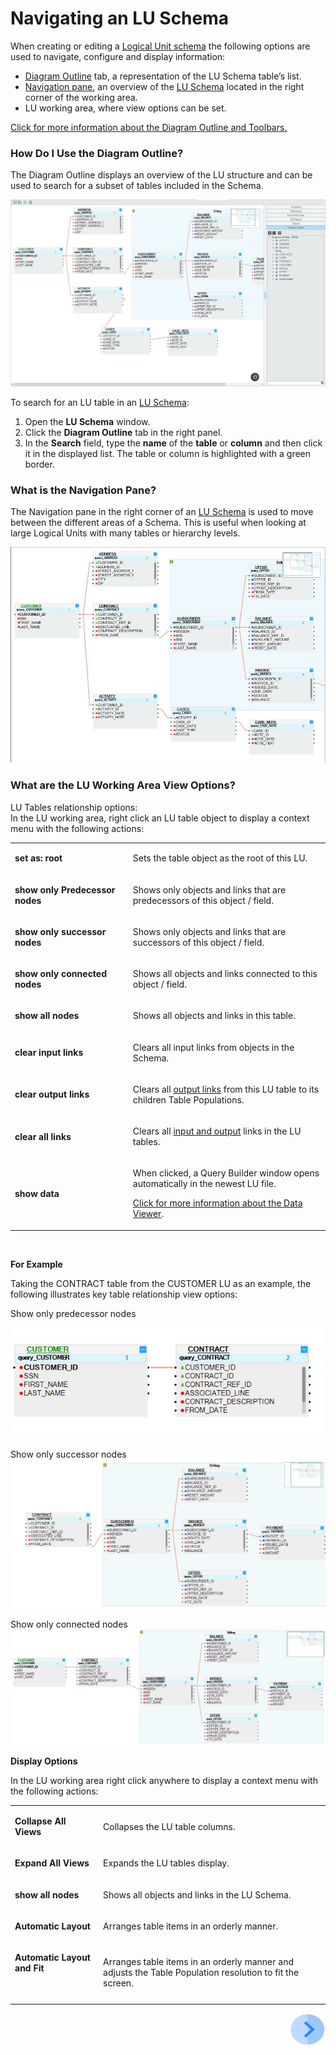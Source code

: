 # Navigating an LU Schema

When creating or editing a [Logical Unit schema](/articles/03_logical_units/03_LU_schema_window.md) the following options are used to navigate, configure and display information:
* [Diagram Outline](/articles/12_LU_navigation/01_Navigating_an_LU_schema.md#how-do-i-use-the-diagram-outline) tab, a representation of the LU Schema table’s list.
* [Navigation pane](/articles/12_LU_navigation/01_Navigating_an_LU_schema.md#what-is-the-navigation-pane), an overview of the [LU Schema](/articles/03_logical_units/03_LU_schema_window.md) located in the right corner of the working area.
* LU working area, where view options can be set.

[Click for more information about the Diagram Outline and Toolbars.](/articles/04_fabric_studio/03_diagram_and_toolbars.md)

### How Do I Use the Diagram Outline?
 
The Diagram Outline displays an overview of the LU structure and can be used to search for a subset of tables included in the Schema. 

![image](/articles/12_LU_navigation/images/10_01_01.jpg)

To search for an LU table in an [LU Schema](/articles/03_logical_units/03_LU_schema_window.md):
1.	Open the **LU Schema** window. 
2.	Click the **Diagram Outline** tab in the right panel.
3.	In the **Search** field, type the **name** of the **table** or **column** and then click it  in the displayed list. The table or column is highlighted with a green border.

### What is the Navigation Pane? 
 
The Navigation pane in the right corner of an [LU Schema](/articles/03_logical_units/03_LU_schema_window.md) is used to move between the different areas of a Schema. This is useful when looking at large Logical Units with many tables or hierarchy levels.

![image](/articles/12_LU_navigation/images/10_01_02.jpg)

### What are the LU Working Area View Options?
 
LU Tables relationship options:\
In the LU working area, right click an LU table object to display a context menu with the following actions:

<table width="595">
<tbody>
<tr>
<td width="300pxl">
<p><strong>set as: root&nbsp;</strong></p>
</td>
<td width="600pxl">
<p>Sets the table object as the root of this LU.</p>
</td>
</tr>
<tr>
<td width="283">
<p><strong>show only Predecessor nodes</strong></p>
</td>
<td width="312">
<p>Shows only objects and links that are predecessors of this object / field.</p>
</td>
</tr>
<tr>
<td width="283">
<p><strong>show only successor nodes</strong></p>
</td>
<td width="312">
<p>Shows only objects and links that are successors of this object / field.</p>
</td>
</tr>
<tr>
<td width="283">
<p><strong>show only connected nodes</strong></p>
</td>
<td width="312">Shows all objects and links connected to this object / field.</td>
</tr>
<tr>
<td width="283">
<p><strong>show all nodes</strong></p>
</td>
<td width="312">
<p>Shows all objects and links in this table.</p>
</td>
</tr>
<tr>
<td width="283">
<p><strong>clear input links</strong></p>
</td>
<td width="312">
<p>Clears all input links from objects in the Schema.</p>
</td>
</tr>
<tr>
<td width="283">
<p><strong>clear output links</strong></p>
</td>
<td width="312">
<p>Clears all <a href="/articles/03_logical_units/12_LU_hierarchy_and_linking_table_population.md">output links</a> from this LU table to its children Table Populations.</p>
</td>
</tr>
<tr>
<td width="283">
<p><strong>clear all links</strong></p>
</td>
<td width="312">
<p>Clears all <a href="/articles/03_logical_units/12_LU_hierarchy_and_linking_table_population.md">input and output</a> links in the LU tables.</p>
</td>
</tr>
<tr>
<td width="283">
<p><strong>show data</strong></p>
</td>
<td width="312">
<p>When clicked, a Query Builder window opens automatically in the newest LU file.</p>
<p><a href="/articles/13_LUDB_viewer_and_studio_debug_capabilities/01_data_viewer.md">Click for more information about the Data Viewer</a>.</p>
</td>
</tr>
</tbody>
</table>
<p>&nbsp;</p>


**For Example**


Taking the CONTRACT table from the CUSTOMER LU as an example, the following illustrates key table relationship view options:

Show only predecessor nodes

![image](/articles/12_LU_navigation/images/10_01_03%20predecessor%20nodes.jpg)


Show only successor nodes
![image](/articles/12_LU_navigation/images/10_01_04%20successor%20nodes.jpg)


Show only connected nodes
![image](/articles/12_LU_navigation/images/10_01_05%20connected%20nodes.jpg)


**Display Options** 
 
In the LU working area right click anywhere to display a context menu with the following actions:

<table width="595">
<tbody>
<tr>
<td width="198pxl">
<p><strong>Collapse All Views</strong></p>
</td>
<td width="700pxl">
<p>Collapses the LU table columns.</p>
</td>
</tr>
<tr>
<td width="198">
<p><strong>Expand All Views</strong></p>
</td>
<td width="397">
<p>Expands the LU tables display.</p>
</td>
</tr>
<tr>
<td width="198">
<p><strong>show all nodes</strong></p>
</td>
<td width="397">
<p>Shows all objects and links in the LU Schema.</p>
</td>
</tr>
<tr>
<td width="198">
<p><strong>Automatic Layout</strong></p>
</td>
<td width="397">
<p>Arranges table items in an orderly manner.</p>
</td>
</tr>
<tr>
<td width="198">
<p><strong>Automatic Layout and Fit</strong></p>
<p>&nbsp;</p>
</td>
<td width="397">
<p>Arranges table items in an orderly manner and adjusts the Table Population resolution to fit the screen.</p>
</td>
</tr>
</tbody>
</table>

[<img align="right" width="60" height="54" src="/articles/images/Next.png">](/articles/12_LU_navigation/02_searching_a_fabric_project.md)
